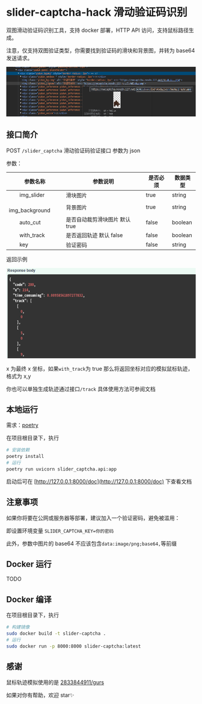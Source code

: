 # slider-captcha-hack 滑动验证码识别

双图滑动验证码识别工具，支持 docker 部署，HTTP API 访问，支持鼠标路径生成。

注意，仅支持双图验证类型，你需要找到验证码的滑块和背景图，并转为 base64 发送请求。

![Screenshot_20230923_152754](/assets/Screenshot_20230923_152754.png)

## 接口简介

POST `/slider_captcha` 滑动验证码验证接口 参数为 json

参数：

| 参数名称                   | 参数说明                       | 是否必须 | 数据类型 |
| -------------------------- | ------------------------------ | -------- | -------- |
| &emsp;&emsp;img_slider     | 滑块图片                       | true     | string   |
| &emsp;&emsp;img_background | 背景图片                       | true     | string   |
| &emsp;&emsp;auto_cut       | 是否自动裁剪滑块图片 默认 true | false    | boolean  |
| &emsp;&emsp;with_track     | 是否返回轨迹 默认 false        | false    | boolean  |
| &emsp;&emsp;key            | 验证密码                       | false    | string   |

返回示例

![Screenshot_20230923_154802](assets/Screenshot_20230923_154802.png)

x 为最终 x 坐标，如果`with_track`为 true 那么将返回坐标对应的模拟鼠标轨迹，格式为 x,y

你也可以单独生成轨迹通过接口`/track` 具体使用方法可参阅文档

## 本地运行

需求：[poetry](https://python-poetry.org/)

在项目根目录下，执行

```bash
# 安装依赖
poetry install
# 运行
poetry run uvicorn slider_captcha.api:app
```

启动后可在 [http://127.0.0.1:8000/doc](http://127.0.0.1:8000/doc) 下查看文档

## 注意事项

如果你将要在公网或服务器等部署，建议加入一个验证密码，避免被滥用：

即设置环境变量 `SLIDER_CAPTCHA_KEY=你的密码`

此外，参数中图片的 base64 不应该包含`data:image/png;base64,`等前缀

## Docker 运行

TODO

## Docker 编译

在项目根目录下，执行

```bash
# 构建镜像
sudo docker build -t slider-captcha .
# 运行
sudo docker run -p 8000:8000 slider-captcha:latest
```

## 感谢

鼠标轨迹模拟使用的是 [2833844911/gurs](https://github.com/2833844911/gurs)

如果对你有帮助，欢迎 star✨
